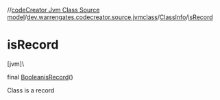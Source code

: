 //[codeCreator Jvm Class Source model](../../../index.md)/[dev.warrengates.codecreator.source.jvmclass](../index.md)/[ClassInfo](index.md)/[isRecord](is-record.md)

# isRecord

[jvm]\

final [Boolean](https://docs.oracle.com/javase/8/docs/api/java/lang/Boolean.html)[isRecord](is-record.md)()

Class is a record
